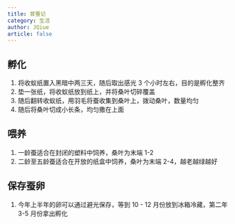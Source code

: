 ```yaml
---
title: 育蚕记
category: 生活
author: JQiue
article: false
---
```


## 孵化

1. 将收蚁纸置入黑暗中两三天，随后取出感光 3 个小时左右，目的是孵化整齐
2. 垫一张纸，将收蚁纸放到纸上，并将桑叶切碎覆盖
3. 随后翻转收蚁纸，用羽毛将蚕收集到桑叶上，拨动桑叶，数量均匀
4. 随后将桑叶切成小长条，均匀撒在上面

## 喂养

1. 一龄蚕适合在封闭的塑料中饲养，桑叶为末端 1-2
2. 二龄至五龄蚕适合在开放的纸盒中饲养，桑叶为末端 2-4，越老越绿越好

## 保存蚕卵

1. 今年上半年的卵可以通过避光保存，等到 10 - 12 月份放到冰箱冷藏，第二年 3-5 月份拿出孵化
